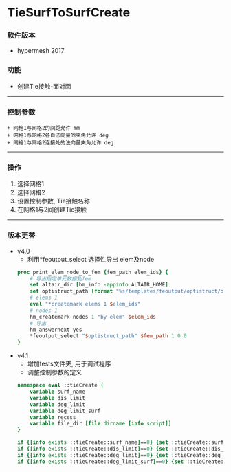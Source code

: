 # TieSurfToSurfCreate

### 软件版本
+ hypermesh 2017

### 功能
+ 创建Tie接触-面对面

-----------------
### 控制参数
	+ 网格1与网格2的间距允许 mm
	+ 网格1与网格2各自法向量的夹角允许 deg
	+ 网格1与网格2连接处的法向量夹角允许 deg

-----------------
### 操作
1. 选择网格1
2. 选择网格2
3. 设置控制参数, Tie接触名称
4. 在网格1与2间创建Tie接触

-----------------
### 版本更替
+ v4.0 
	+ 利用\*feoutput_select 选择性导出 elem及node
	```tcl
	proc print_elem_node_to_fem {fem_path elem_ids} {
		# 导出指定单元数据到fem
		set altair_dir [hm_info -appinfo ALTAIR_HOME]
		set optistruct_path [format "%s/templates/feoutput/optistruct/optistruct" $altair_dir]
		# elems 1
		eval "*createmark elems 1 $elem_ids"
		# nodes 1
		hm_createmark nodes 1 "by elem" $elem_ids
		# 导出
		hm_answernext yes
		*feoutput_select "$optistruct_path" $fem_path 1 0 0
	}
	```
+ v4.1
	+ 增加tests文件夹, 用于调试程序
	+ 调整控制参数的定义
	```tcl
	namespace eval ::tieCreate {
	    variable surf_name
	    variable dis_limit
	    variable deg_limit
	    variable deg_limit_surf
	    variable recess
	    variable file_dir [file dirname [info script]]
	}

	if {[info exists ::tieCreate::surf_name]==0} {set ::tieCreate::surf_name "Tie_Surf2Surf_n"}
	if {[info exists ::tieCreate::dis_limit]==0} {set ::tieCreate::dis_limit 1}
	if {[info exists ::tieCreate::deg_limit]==0} {set ::tieCreate::deg_limit 10}
	if {[info exists ::tieCreate::deg_limit_surf]==0} {set ::tieCreate::deg_limit_surf 70}

	```